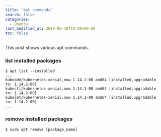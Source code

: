 ```yaml
---
title: "apt commands"
search: false
categories:
  - Ubuntu
last_modified_at: 2019-05-18T10:00+09:00
toc: false
---
```


This post shows various apt commands.

### list installed packages
```console
$ apt list --installed
...
kubeadm/kubernetes-xenial,now 1.14.1-00 amd64 [installed,upgradable to: 1.14.2-00]
kubectl/kubernetes-xenial,now 1.14.1-00 amd64 [installed,upgradable to: 1.14.2-00]
kubelet/kubernetes-xenial,now 1.14.1-00 amd64 [installed,upgradable to: 1.14.2-00]
...
```

### remove installed packages
```console
$ sudo apt remove [package_name]
```
